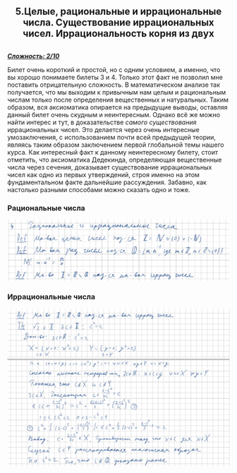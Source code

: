 <center><h2>5.Целые, рациональные и иррациональные числа. Существование иррациональных чисел. Иррациональность корня из двух<h2></center>

***<ins>Сложность: 2/10</ins>***

Билет очень короткий и простой, но с одним условием, а именно, что вы хорошо понимаете билеты 3 и 4. Только этот факт не позволил мне поставить отрицательную сложность. В математическом анализе так получается, что мы выходим к привычным нам целым и рациональным числам только после определения вещественных и натуральных. Таким образом, вся аксиоматика опирается на предыдущие выводы, оставляя данный билет очень скудным и неинтересным. Однако всё же можно найти интерес  и тут, в доказательстве <em>самого существования </em> иррациональных чисел. Это делается через очень интересные умозаключения, с использованием почти всей предыдущей теории, являясь таким образом заключением первой глобальной темы нашего курса. Как интересный факт к данному неинтересному билету, стоит отметить, что аксиоматика Дедекинда, определяющая вещественные числа через сечения, доказывает существование иррациональных чисел как одно из первых утверждений, строя именно на этом фундаментальном факте дальнейшие рассуждения. Забавно, как настолько разными способами можно сказать одно и тоже.



<h3>Рациональные числа</h3>

![05_1](./images/05_1.png)




<h3>Иррациональные числа</h3>

![05_2](./images/05_2.png)

